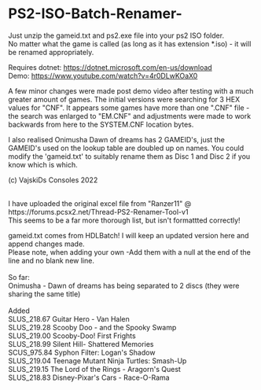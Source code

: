 # PS2-ISO-Batch-Renamer-

Just unzip the gameid.txt and ps2.exe file into your ps2 ISO folder.<br />
No matter what the game is called (as long as it has extension *.iso) - it will be renamed appropriately.<br />

Requires dotnet: https://dotnet.microsoft.com/en-us/download<br />
Demo: https://www.youtube.com/watch?v=4r0DLwKOaX0<br />

A few minor changes were made post demo video after testing with a much greater amount of games.
The initial versions were searching for 3 HEX values for "CNF". 
It appears some games have more than one ".CNF" file - the search was enlarged to "EM.CNF" and adjustments were made to work backwards from here to the SYSTEM.CNF location bytes.

I also realised Onimusha Dawn of dreams has 2 GAMEID's, just the GAMEID's used on the lookup table are doubled up on names. 
You could modify the 'gameid.txt' to suitably rename them as Disc 1 and Disc 2 if you know which is which.

(c) VajskiDs Consoles 2022

<br />
I have uploaded the original excel file from "Ranzer11" @ https://forums.pcsx2.net/Thread-PS2-Renamer-Tool-v1
<br />
This seems to be a far more thorough list, but isn't formattted correctly!
<br />

gameid.txt comes from HDLBatch! I will keep an updated version here and append changes made. <br />
Please note, when adding your own -Add them with a null at the end of the line and no blank new line.<br />
<br />
So far:
<br />
Onimusha - Dawn of dreams has being separated to 2 discs (they were sharing the same title)<br />
<br />
Added
<br />
SLUS_218.67 Guitar Hero - Van Halen <br />
SLUS_219.28 Scooby Doo - and the Spooky Swamp <br />
SLUS_219.00 Scooby-Doo! First Frights <br />
SLUS_218.99 Silent Hill- Shattered Memories <br />
SCUS_975.84 Syphon Filter: Logan's Shadow <br />
SLUS_219.04 Teenage Mutant Ninja Turtles: Smash-Up <br />
SLUS_219.15 The Lord of the Rings - Aragorn's Quest <br />
SLUS_218.83 Disney-Pixar's Cars - Race-O-Rama 


